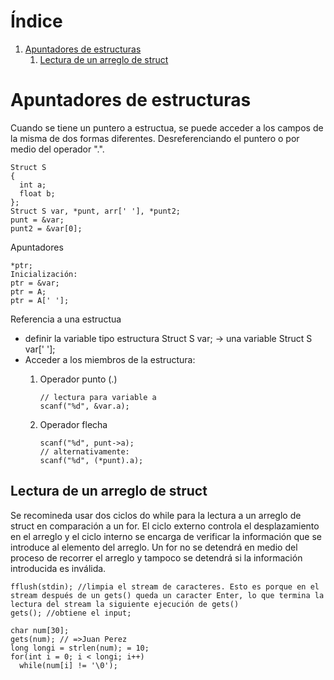 
# &Iacute;ndice

1.  [Apuntadores de estructuras](#org2a24ddd)
    1.  [Lectura de un arreglo de struct](#org194d870)



<a id="org2a24ddd"></a>

# Apuntadores de estructuras

Cuando se tiene un puntero a estructua, se puede acceder a los campos de la misma de dos formas diferentes. Desreferenciando el puntero o por medio del operador ".".

    Struct S
    {
      int a;
      float b;
    };
    Struct S var, *punt, arr[' '], *punt2;
    punt = &var;
    punt2 = &var[0];

Apuntadores

    *ptr;
    Inicialización:
    ptr = &var;
    ptr = A;
    ptr = A[' '];

Referencia a una estructua

-   definir la variable tipo estructura
    Struct S var; -> una variable
    Struct S var[' '];
-   Acceder a los miembros de la estructura:
    1.  Operador punto (.)
        
            // lectura para variable a
            scanf("%d", &var.a);
    2.  Operador flecha
        
            scanf("%d", punt->a);
            // alternativamente:
            scanf("%d", (*punt).a);


<a id="org194d870"></a>

## Lectura de un arreglo de struct

Se recomineda usar dos ciclos do while para la lectura a un arreglo de struct en comparación a un for. El ciclo externo controla el desplazamiento en el arreglo y el ciclo interno se encarga de verificar la información que se introduce al elemento del arreglo. Un for no se detendrá en medio del proceso de recorrer el arreglo y tampoco se detendrá si la información introducida es inválida.

    fflush(stdin); //limpia el stream de caracteres. Esto es porque en el stream después de un gets() queda un caracter Enter, lo que termina la lectura del stream la siguiente ejecución de gets()
    gets(); //obtiene el input;

    char num[30];
    gets(num); // =>Juan Perez
    long longi = strlen(num); = 10;
    for(int i = 0; i < longi; i++)
      while(num[i] != '\0');

